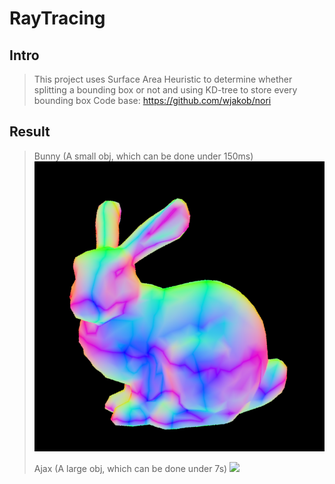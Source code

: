# RayTracing

## Intro
> This project uses Surface Area Heuristic to determine whether splitting a bounding box or not and using KD-tree to store every bounding box
> Code base: https://github.com/wjakob/nori

## Result
> Bunny (A small obj, which can be done under 150ms)
![](bunny_example/bunny.png)</p>
> Ajax (A large obj, which can be done under 7s)
![](ajax-normal.png)

